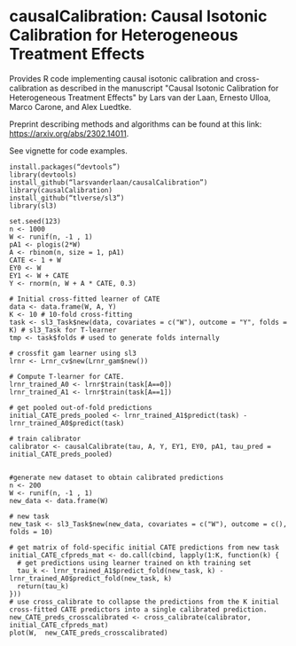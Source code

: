 # causalCalibration: Causal Isotonic Calibration for Heterogeneous Treatment Effects

Provides R code implementing causal isotonic calibration and cross-calibration as described 
in the manuscript "Causal Isotonic Calibration for Heterogeneous Treatment Effects" by Lars van der Laan, Ernesto Ulloa, Marco Carone, and Alex Luedtke.

Preprint describing methods and algorithms can be found at this link: https://arxiv.org/abs/2302.14011.

See vignette for code examples.


```
install.packages(“devtools”)
library(devtools)
install_github(“larsvanderlaan/causalCalibration”)
library(causalCalibration)
install_github(“tlverse/sl3”)
library(sl3)

set.seed(123)
n <- 1000
W <- runif(n, -1 , 1)
pA1 <- plogis(2*W)
A <- rbinom(n, size = 1, pA1)
CATE <- 1 + W
EY0 <- W
EY1 <- W + CATE
Y <- rnorm(n, W + A * CATE, 0.3)

# Initial cross-fitted learner of CATE
data <- data.frame(W, A, Y)
K <- 10 # 10-fold cross-fitting
task <- sl3_Task$new(data, covariates = c("W"), outcome = "Y", folds = K) # sl3_Task for T-learner
tmp <- task$folds # used to generate folds internally

# crossfit gam learner using sl3
lrnr <- Lrnr_cv$new(Lrnr_gam$new())

# Compute T-learner for CATE.
lrnr_trained_A0 <- lrnr$train(task[A==0])
lrnr_trained_A1 <- lrnr$train(task[A==1])

# get pooled out-of-fold predictions
initial_CATE_preds_pooled <- lrnr_trained_A1$predict(task) - lrnr_trained_A0$predict(task)

# train calibrator
calibrator <- causalCalibrate(tau, A, Y, EY1, EY0, pA1, tau_pred = initial_CATE_preds_pooled)


#generate new dataset to obtain calibrated predictions
n <- 200
W <- runif(n, -1 , 1)
new_data <- data.frame(W)

# new task
new_task <- sl3_Task$new(new_data, covariates = c("W"), outcome = c(), folds = 10)

# get matrix of fold-specific initial CATE predictions from new task
initial_CATE_cfpreds_mat <- do.call(cbind, lapply(1:K, function(k) {
  # get predictions using learner trained on kth training set
  tau_k <- lrnr_trained_A1$predict_fold(new_task, k) - lrnr_trained_A0$predict_fold(new_task, k)
  return(tau_k)
}))
# use cross_calibrate to collapse the predictions from the K initial cross-fitted CATE predictors into a single calibrated prediction. 
new_CATE_preds_crosscalibrated <- cross_calibrate(calibrator, initial_CATE_cfpreds_mat)
plot(W,  new_CATE_preds_crosscalibrated)

 



```
